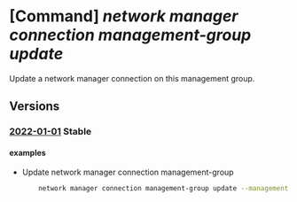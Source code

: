 # [Command] _network manager connection management-group update_

Update a network manager connection on this management group.

## Versions

### [2022-01-01](/Resources/mgmt-plane/L3Byb3ZpZGVycy9taWNyb3NvZnQubWFuYWdlbWVudC9tYW5hZ2VtZW50Z3JvdXBzL3t9L3Byb3ZpZGVycy9taWNyb3NvZnQubmV0d29yay9uZXR3b3JrbWFuYWdlcmNvbm5lY3Rpb25zL3t9/2022-01-01.xml) **Stable**

<!-- mgmt-plane /providers/microsoft.management/managementgroups/{}/providers/microsoft.network/networkmanagerconnections/{} 2022-01-01 -->

#### examples

- Update network manager connection management-group
    ```bash
        network manager connection management-group update --management-group-id "testManagementGroupId" --connection-name "testNetworkManagerConnection" --description "My Test Network Manager Connection"
    ```

